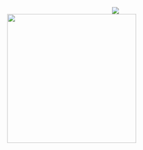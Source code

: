 <div align= "center">
    <img src="https://capsule-render.vercel.app/api?type=waving&color=gradient&height=180&text=ChaeYeon%20KIM&animation=twinkling&fontColor=ffffff&fontSize=60" />
</div>
<a href="https://www.gitanimals.org/en_US?utm_medium=image&utm_source=kim-chaeyeon&utm_content=farm">
<img
  src="https://render.gitanimals.org/farms/kim-chaeyeon"
  width="auto"
  height="300"
/>
</a>
